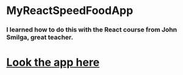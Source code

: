 # MyReactSpeedFoodApp
### I learned how to do this with the React course from John Smilga, great teacher.
# [Look the app here](https://manuelmoralesfoodreactapp.netlify.app/)
